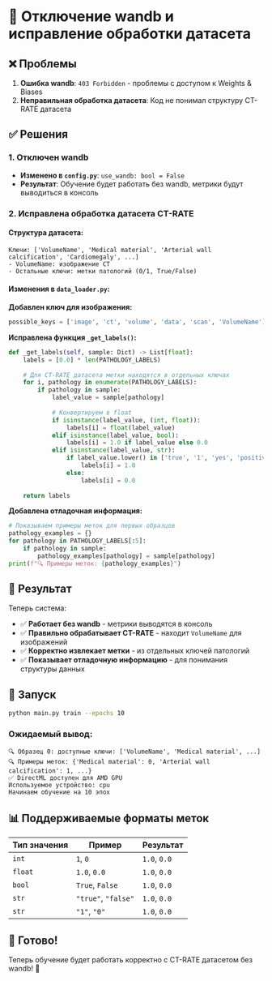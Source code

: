 # 🔧 Отключение wandb и исправление обработки датасета

## ❌ Проблемы
1. **Ошибка wandb**: `403 Forbidden` - проблемы с доступом к Weights & Biases
2. **Неправильная обработка датасета**: Код не понимал структуру CT-RATE датасета

## ✅ Решения

### 1. **Отключен wandb**
- **Изменено в `config.py`**: `use_wandb: bool = False`
- **Результат**: Обучение будет работать без wandb, метрики будут выводиться в консоль

### 2. **Исправлена обработка датасета CT-RATE**

#### **Структура датасета:**
```
Ключи: ['VolumeName', 'Medical material', 'Arterial wall calcification', 'Cardiomegaly', ...]
- VolumeName: изображение CT
- Остальные ключи: метки патологий (0/1, True/False)
```

#### **Изменения в `data_loader.py`:**

**Добавлен ключ для изображения:**
```python
possible_keys = ['image', 'ct', 'volume', 'data', 'scan', 'VolumeName']
```

**Исправлена функция `_get_labels()`:**
```python
def _get_labels(self, sample: Dict) -> List[float]:
    labels = [0.0] * len(PATHOLOGY_LABELS)
    
    # Для CT-RATE датасета метки находятся в отдельных ключах
    for i, pathology in enumerate(PATHOLOGY_LABELS):
        if pathology in sample:
            label_value = sample[pathology]
            
            # Конвертируем в float
            if isinstance(label_value, (int, float)):
                labels[i] = float(label_value)
            elif isinstance(label_value, bool):
                labels[i] = 1.0 if label_value else 0.0
            elif isinstance(label_value, str):
                if label_value.lower() in ['true', '1', 'yes', 'positive']:
                    labels[i] = 1.0
                else:
                    labels[i] = 0.0
    
    return labels
```

**Добавлена отладочная информация:**
```python
# Показываем примеры меток для первых образцов
pathology_examples = {}
for pathology in PATHOLOGY_LABELS[:5]:
    if pathology in sample:
        pathology_examples[pathology] = sample[pathology]
print(f"🔍 Примеры меток: {pathology_examples}")
```

## 🎯 Результат

Теперь система:
- ✅ **Работает без wandb** - метрики выводятся в консоль
- ✅ **Правильно обрабатывает CT-RATE** - находит `VolumeName` для изображений
- ✅ **Корректно извлекает метки** - из отдельных ключей патологий
- ✅ **Показывает отладочную информацию** - для понимания структуры данных

## 🚀 Запуск

```bash
python main.py train --epochs 10
```

### Ожидаемый вывод:
```
🔍 Образец 0: доступные ключи: ['VolumeName', 'Medical material', ...]
🔍 Примеры меток: {'Medical material': 0, 'Arterial wall calcification': 1, ...}
✅ DirectML доступен для AMD GPU
Используемое устройство: cpu
Начинаем обучение на 10 эпох
```

## 📊 Поддерживаемые форматы меток

| Тип значения | Пример | Результат |
|--------------|--------|-----------|
| `int` | `1`, `0` | `1.0`, `0.0` |
| `float` | `1.0`, `0.0` | `1.0`, `0.0` |
| `bool` | `True`, `False` | `1.0`, `0.0` |
| `str` | `"true"`, `"false"` | `1.0`, `0.0` |
| `str` | `"1"`, `"0"` | `1.0`, `0.0` |

## 🎉 Готово!

Теперь обучение будет работать корректно с CT-RATE датасетом без wandb! 🚀
